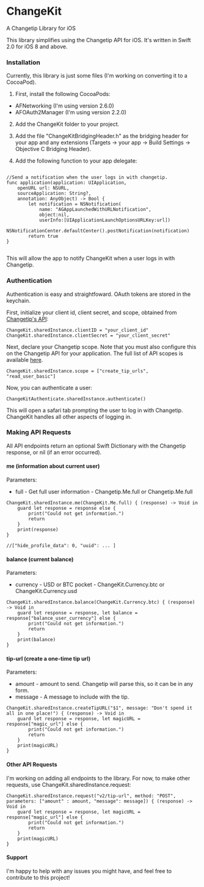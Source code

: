 # ChangeKit
A Changetip Library for iOS

This library simplifies using the Changetip API for iOS. It's written in Swift 2.0 for iOS 8 and above.

### Installation
Currently, this library is just some files (I'm working on converting it to a CocoaPod).

1. First, install the following CocoaPods:

  * AFNetworking (I'm using version 2.6.0)
  * AFOAuth2Manager (I'm using version 2.2.0)
  
2. Add the ChangeKit folder to your project.

3. Add the file "ChangeKitBridgingHeader.h" as the bridging header for your app and any extensions (Targets -> your app -> Build Settings -> Objective C Bridging Header).

4. Add the following function to your app delegate:

```

//Send a notification when the user logs in with changetip.
func application(application: UIApplication,
    openURL url: NSURL,
    sourceApplication: String?,
    annotation: AnyObject) -> Bool {
        let notification = NSNotification(
            name: "AGAppLaunchedWithURLNotification",
            object:nil,
            userInfo:[UIApplicationLaunchOptionsURLKey:url])
        NSNotificationCenter.defaultCenter().postNotification(notification)
        return true
}
    
```

This will allow the app to notify ChangeKit when a user logs in with Changetip.

### Authentication

Authentication is easy and straightfoward. OAuth tokens are stored in the keychain.

First, initialize your client id, client secret, and scope, obtained from [Changetip's API](https://www.changetip.com/o/applications/):

```
ChangeKit.sharedInstance.clientID = "your_client_id"
ChangeKit.sharedInstance.clientSecret = "your_client_secret"
```

Next, declare your Changetip scope. Note that you must also configure this on the Changetip API for your application. The full list of API scopes is available [here](https://www.changetip.com/api/auth/).
```
ChangeKit.sharedInstance.scope = ["create_tip_urls", "read_user_basic"]
```

Now, you can authenticate a user: 

```
ChangeKitAuthenticate.sharedInstance.authenticate()
```

This will open a safari tab prompting the user to log in with Changetip. ChangeKit handles all other aspects of logging in.

### Making API Requests

All API endpoints return an optional Swift Dictionary with the Changetip response, or nil (if an error occurred).

#### me (information about current user)

Parameters:

* full - Get full user information - Changetip.Me.full or Changetip.Me.full

```
ChangeKit.sharedInstance.me(ChangeKit.Me.full) { (response) -> Void in
    guard let response = response else {
        print("Could not get information.")
        return
    }
    print(response)
}

//["hide_profile_data": 0, "uuid": ... ]
```

#### balance (current balance)

Parameters:

* currency - USD or BTC pocket - ChangeKit.Currency.btc or ChangeKit.Currency.usd

```
ChangeKit.sharedInstance.balance(ChangeKit.Currency.btc) { (response) -> Void in
    guard let response = response, let balance = response["balance_user_currency"] else {
        print("Could not get information.")
        return
    }
    print(balance)
}
```

#### tip-url (create a one-time tip url)

Parameters:

* amount - amount to send. Changetip will parse this, so it can be in any form.
* message - A message to include with the tip.

```
ChangeKit.sharedInstance.createTipURL("$1", message: "Don't spend it all in one place!") { (response) -> Void in
    guard let response = response, let magicURL = response["magic_url"] else {
        print("Could not get information.")
        return
    }
    print(magicURL)
}
```

#### Other API Requests

I'm working on adding all endpoints to the library. For now, to make other requests, use ChangeKit.sharedInstance.request:

```
ChangeKit.sharedInstance.request("v2/tip-url", method: "POST", parameters: ["amount" : amount, "message": message]) { (response) -> Void in
    guard let response = response, let magicURL = response["magic_url"] else {
        print("Could not get information.")
        return
    }
    print(magicURL)
}
```

#### Support

I'm happy to help with any issues you might have, and feel free to contribute to this project!
